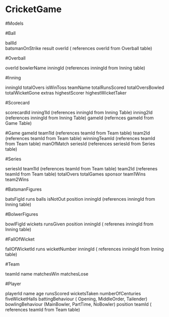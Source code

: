 # CricketGame

#Models

#Ball

ballId <br/>
batsmanOnStrike
result
overId ( references overId from Overball table)

#Overball

overId
bowlerName
inningId (references inningId from Inning table)

#Inning

inningId
totalOvers
isWinToss
teamName
totalRunsScored
totalOversBowled
totalWicketGone
extras
highestScorer
highestWicketTaker

#Scorecard

scorecardId
inning1Id (references inningId from Inning Table)
inning2Id (references inningId from Inning Table)
gameId (refernces gameId from Game Table)

#Game
gameId
team1Id (references teamId from Team table)
team2Id (references teamId from Team table)
winningTeamId (references teamId from Team table)
manOfMatch
seriesId (references seriesId from Series table)

#Series

seriesId
team1Id (references teamId from Team table)
team2Id (referenes teamId from Team table)
totalOvers
totalGames
sponsor
team1Wins
team2Wins

#BatsmanFigures

batsFigId
runs
balls
isNotOut
position
inningId (references inningId from Inning table)

#BolwerFigures

bowlFigId
wickets
runsGiven
position
inningId ( referenes inningId from Inning table)

#FallOfWicket

fallOfWicketId
runs
wicketNumber
inningId ( references inningId from Inning table)

#Team

teamId
name
matchesWin
matchesLose

#Player

playerId
name
age
runsScored
wicketsTaken
numberOfCenturies
fiveWicketHalls
battingBehaviour ( Opening, MiddleOrder, Tailender)
bowlingBehaviour (MainBowler, PartTime, NoBowler)
position
teamId ( references teamId from Team table)
